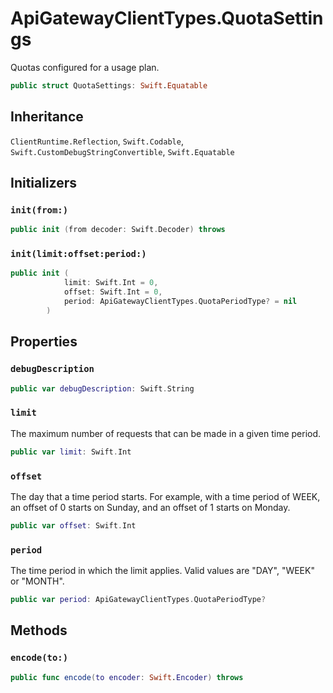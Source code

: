# ApiGatewayClientTypes.QuotaSettings

Quotas configured for a usage plan.

``` swift
public struct QuotaSettings: Swift.Equatable 
```

## Inheritance

`ClientRuntime.Reflection`, `Swift.Codable`, `Swift.CustomDebugStringConvertible`, `Swift.Equatable`

## Initializers

### `init(from:)`

``` swift
public init (from decoder: Swift.Decoder) throws 
```

### `init(limit:offset:period:)`

``` swift
public init (
            limit: Swift.Int = 0,
            offset: Swift.Int = 0,
            period: ApiGatewayClientTypes.QuotaPeriodType? = nil
        )
```

## Properties

### `debugDescription`

``` swift
public var debugDescription: Swift.String 
```

### `limit`

The maximum number of requests that can be made in a given time period.

``` swift
public var limit: Swift.Int
```

### `offset`

The day that a time period starts. For example, with a time period of WEEK, an offset of 0 starts on Sunday, and an offset of 1 starts on Monday.

``` swift
public var offset: Swift.Int
```

### `period`

The time period in which the limit applies. Valid values are "DAY", "WEEK" or "MONTH".

``` swift
public var period: ApiGatewayClientTypes.QuotaPeriodType?
```

## Methods

### `encode(to:)`

``` swift
public func encode(to encoder: Swift.Encoder) throws 
```
